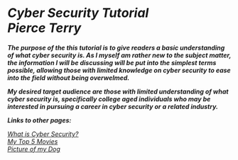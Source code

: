 # ***Cyber Security Tutorial <br> **_Pierce Terry_*****

 **_<p>The purpose of the this tutorial is to give readers a basic understanding of what cyber security is. As I myself am rather new to the subject matter, the information I will be discussing will be put into the simplest terms possible, allowing those with limited knowledge on cyber security to ease into the field without being overwelmed.</div></p>_** 
**_<p>My desired target audience are those with limited understanding of what cyber security is, specifically college aged individuals who may be interested in pursuing a career in cyber security or a related industry.</p>_**

**_Links to other pages:_**

[<em>What is Cyber Security?</em>](WhatIsCyberSecurity.md)\
[<em>My Top 5 Movies </em>](List.md)\
[<em>Picture of my Dog</em>](Picture.md)
